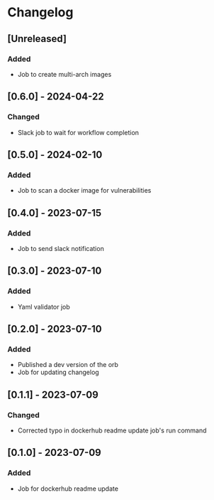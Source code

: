 # Changelog

## [Unreleased]
### Added
- Job to create multi-arch images

## [0.6.0] - 2024-04-22
### Changed
- Slack job to wait for workflow completion

## [0.5.0] - 2024-02-10
### Added
- Job to scan a docker image for vulnerabilities

## [0.4.0] - 2023-07-15
### Added
- Job to send slack notification

## [0.3.0] - 2023-07-10
### Added
- Yaml validator job

## [0.2.0] - 2023-07-10
### Added
- Published a dev version of the orb
- Job for updating changelog

## [0.1.1] - 2023-07-09
### Changed
- Corrected typo in dockerhub readme update job's run command

## [0.1.0] - 2023-07-09
### Added
- Job for dockerhub readme update